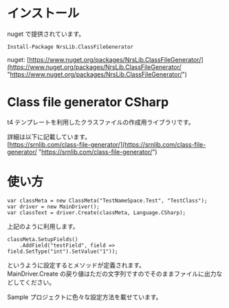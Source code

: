 # インストール

nuget で提供されています。
```
Install-Package NrsLib.ClassFileGenerator
```

nuget: [https://www.nuget.org/packages/NrsLib.ClassFileGenerator/](https://www.nuget.org/packages/NrsLib.ClassFileGenerator/ "https://www.nuget.org/packages/NrsLib.ClassFileGenerator/")

# Class file generator CSharp
t4 テンプレートを利用したクラスファイルの作成用ライブラリです。  

詳細は以下に記載しています。  
[https://srnlib.com/class-file-generator/](https://srnlib.com/class-file-generator/ "https://srnlib.com/class-file-generator/")

# 使い方

```
var classMeta = new ClassMeta("TestNameSpace.Test", "TestClass");
var driver = new MainDriver();
var classText = driver.Create(classMeta, Language.CSharp);
```
上記のように利用します。  
```
classMeta.SetupFields()
    .AddField("testField", field => field.SetType("int").SetValue("1"));
```
というように設定するとメソッドが定義されます。  
MainDriver.Create の戻り値はただの文字列ですのでそのままファイルに出力などしてください。  

Sample プロジェクトに色々な設定方法を載せています。  
